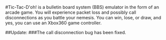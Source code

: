 #Tic-Tac-D'oh! is a bulletin board system (BBS) emulator in the form of an arcade game. You will experience packet loss and possibly call disconnections as you battle your nemesis. You can win, lose, or draw, and yes, you can use an Xbox360 game controller.



##Update: 
###The call disconnection bug has been fixed.